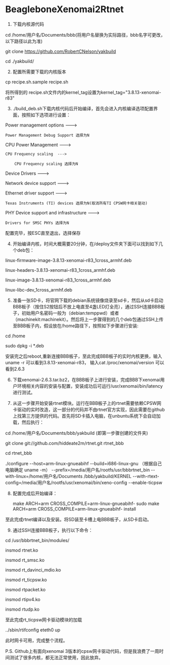 # BeagleboneXenomai2Rtnet
1.	下载内核源代码

cd /home/用户名/Documents/bbb(将用户名替换为实际路径，bbb名字可更改，以下路径以此为准)

git clone https://github.com/RobertCNelson/yakbuild

cd ./yakbuild/

2.	配置所需要下载的内核版本

cp recipe.sh.sample recipe.sh

将所得到的 recipe.sh文件内的kernel_tag设置为kernel_tag="3.8.13-xenomai-r83" 

3.	./build_deb.sh下载内核代码后开始编译，首先会进入内核编译选项配置界面，按照如下选项进行设置：

Power management options  --->

	Power Management Debug Support 选择为N

CPU Power Management  --->

	CPU Frequency scaling  --->
	
		CPU Frequency scaling 选择为N
		
Device Drivers  --->

Network device support  --->

Ethernet driver support  --->

	Texas Instruments (TI) devices 选择为N(取消所有TI CPSW网卡相关驱动)
	
PHY Device support and infrastructure  --->

	Drivers for SMSC PHYs 选择为N
	
配置完毕，按ESC直至退出，选择保存

4.	开始编译内核，时间大概需要20分钟，在/deploy文件夹下面可以找到如下几个deb包：

linux-firmware-image-3.8.13-xenomai-r83_1cross_armhf.deb

linux-headers-3.8.13-xenomai-r83_1cross_armhf.deb

linux-image-3.8.13-xenomai-r83_1cross_armhf.deb

linux-libc-dev_1cross_armhf.deb

5.	准备一张SD卡，将官网下载的debian系统镜像烧录至sd卡，然后从sd卡启动BBB板子（按住S2按钮后不放上电直至4盏LED灯全亮），通过SSH连接BBB板子，初始用户名密码一般为（debian:temppwd）或者（machinekit:machinekit）。然后将上一步骤得到的几个deb包通过SSH上传至BBB板子内，假设放在/home路径下，按照如下步骤进行安装:

cd /home

sudo dpkg -i *.deb

安装完之后reboot,重新连接BBB板子，至此完成BBB板子的实时内核更换，输入uname -r 可以看到3.8.13-xenomai-r83， 输入cat /proc/xenomai/version 可以看到2.6.3

6.	下载xenomai-2.6.3.tar.bz2，在BBB板子上进行安装，完成BBB下xenomai用户环境相关内容的安装与配置，安装成功后可运行/usr/xenomai/bin/latency 进行测试。

7.	从这一步骤开始安装rtnet模块。运行在BBB板子上的rtnet需要依赖CPSW网卡驱动的实时改造，这一部分的代码并不由rtnet官方实现，因此需要在github上找第三方提供的代码。首先将SD卡插入电脑，在unbuntu系统下会自动加载，然后执行：

cd /home/用户名/Documents/bbb/yakbuild (即第一步骤创建的文件夹)

git clone git://github.com/hiddeate2m/rtnet.git rtnet_bbb

cd rtnet_bbb

./configure --host=arm-linux-gnueabihf
 --build=i686-linux-gnu （根据自己电脑确定 uname -m）
 --prefix=/media/用户名/rootfs/usr/bbbrtnet_bin
 --with-linux=/home/用户名/Documents /bbb/yakbuild/KERNEL
 --with-rtext-config=/media/用户名/rootfs/usr/xenomai/bin/xeno-config
 --enable-ticpsw
 
8.	配置完成后开始编译：

	make ARCH=arm CROSS_COMPILE=arm-linux-gnueabihf- 
sudo make ARCH=arm CROSS_COMPILE=arm-linux-gnueabihf- install

至此完成rtnet编译以及安装。将SD装至卡槽上电BBB板子，从SD卡启动。

9.	通过SSH连接BBB板子，执行以下命令：

cd /usr/bbbrtnet_bin/modules/

insmod rtnet.ko

insmod rt_smsc.ko

insmod rt_davinci_mdio.ko

insmod rt_ticpsw.ko

insmod rtpacket.ko

insmod rtipv4.ko

insmod rtudp.ko 

至此完成rt_ticpsw网卡驱动模块的加载

../sbin/rtifconfig eteth0 up

此时网卡可用，完成整个流程。




P.S. Github上有面向xenomai 3版本的cpsw网卡驱动代码，但是我浪费了一周时间测试了很多内核，都无法正常使用，因此放弃。
